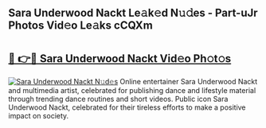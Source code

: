 ## Sara Underwood Nackt Le𝚊k𝚎d N𝚞𝚍es - Part-uJr Photos Vid𝚎o Le𝚊ks cCQXm

# <h2><a href="http://fb0za8.evod.top/?m=Sara+Underwood+Nackt">🔗 👉🔴 Sara Underwood Nackt Vid𝚎o Ph𝚘t𝚘s</a></h2>

[![Sara Underwood Nackt N𝚞d𝚎s](https://i.imgur.com/8V9OHl7.gif)](http://fb0za8.evod.top/?m=Sara+Underwood+Nackt)
Online entertainer Sara Underwood Nackt and multimedia artist, celebrated for publishing dance and lifestyle material through trending dance routines and short videos. Public icon Sara Underwood Nackt, celebrated for their tireless efforts to make a positive impact on society. 
